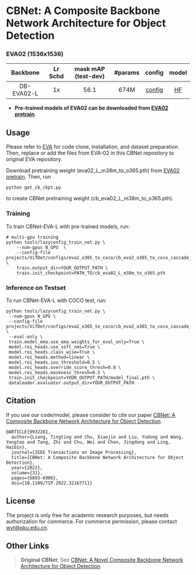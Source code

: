 # CBNet: A Composite Backbone Network Architecture for Object Detection

### EVA02 (1536x1536)
|  Backbone  | Lr Schd | mask mAP (test-dev) | #params |                            config                            |                       model                       |
| :--------: | :-----: | :-----------------: | :-----: | :----------------------------------------------------------: | :-----------------------------------------------: |
| DB-EVA02-L |   1x    |        56.1         |  674M   | [config](EVA-02/det/projects/ViTDet/configs/eva2_o365_to_coco/cb_eva2_o365_to_coco_cascade_mask_rcnn_vitdet_l_8attn_1536_lrd0p8.py) | [HF](https://huggingface.co/weeewe/CBNetV2-EVA02) |

- **Pre-trained models of EVA02 can be downloaded from [EVA02 pretrain](https://github.com/baaivision/EVA/tree/master/EVA-02/det)**.

## Usage

Please refer to [EVA](https://github.com/baaivision/EVA/tree/master/EVA-02/) for code clone, installation, and dataset preparation.
Then, replace or add the files from EVA-02 in this CBNet repository to original EVA repository.

Download pretraining weight (eva02_L_m38m_to_o365.pth) from [EVA02 pretrain](https://github.com/baaivision/EVA/tree/master/EVA-02/det).
Then, run
```
python get_cb_ckpt.py
```
to create CBNet pretraining weight (cb_eva02_L_m38m_to_o365.pth).

### Training

To train CBNet-EVA-L with pre-trained models, run:
```
# multi-gpu training
python tools/lazyconfig_train_net.py \
    --num-gpus N_GPU  \
    --config-file projects/ViTDet/configs/eva2_o365_to_coco/cb_eva2_o365_to_coco_cascade_mask_rcnn_vitdet_l_8attn_1536_lrd0p8.py \
    train.output_dir=YOUR_OUTPUT_PATH \
    train.init_checkpoint=PATH_TO/cb_eva02_L_m38m_to_o365.pth
```
### Inference on Testset
To run CBNet-EVA-L with COCO test, run:
```
python tools/lazyconfig_train_net.py \
 --num-gpus N_GPU \
 --config-file projects/ViTDet/configs/eva2_o365_to_coco/cb_eva2_o365_to_coco_cascade_mask_rcnn_vitdet_l_8attn_1536_lrd0p8.py \
 --eval-only \
 train.model_ema.use_ema_weights_for_eval_only=True \
 model.roi_heads.use_soft_nms=True \
 model.roi_heads.class_wise=True \
 model.roi_heads.method=linear \
 model.roi_heads.iou_threshold=0.5 \
 model.roi_heads.override_score_thresh=0.0 \
 model.roi_heads.maskness_thresh=0.5 \
 train.init_checkpoint=YOUR_OUTPUT_PATH/model_final.pth \
 dataloader.evaluator.output_dir=YOUR_OUTPUT_PATH
```

## Citation
If you use our code/model, please consider to cite our paper [CBNet: A Composite Backbone Network Architecture for Object Detection](http://arxiv.org/abs/2107.00420).
```
@ARTICLE{9932281,
  author={Liang, Tingting and Chu, Xiaojie and Liu, Yudong and Wang, Yongtao and Tang, Zhi and Chu, Wei and Chen, Jingdong and Ling, Haibin},
  journal={IEEE Transactions on Image Processing}, 
  title={CBNet: A Composite Backbone Network Architecture for Object Detection}, 
  year={2022},
  volume={31},
  pages={6893-6906},
  doi={10.1109/TIP.2022.3216771}}
```

## License
The project is only free for academic research purposes, but needs authorization for commerce. For commerce permission, please contact wyt@pku.edu.cn.


## Other Links
> **Original CBNet**: See [CBNet: A Novel Composite Backbone Network Architecture for Object Detection](https://github.com/VDIGPKU/CBNet).

